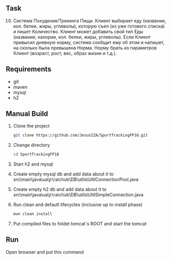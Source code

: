 ## Task

10. Система Похудения/Трекинга Пищи.
Клиент выбирает еду (название, кол. белки, жиры, углеволы), которую съел (из уже готового списка) и пишет Количество.
Клиент может добавить свой тип Еды (название, калории, кол. белки, жиры, углеволы).
Если Клиент привысил дневную норму, система сообщит ему об этом и напишет, на сколько была превышена Норма.
Норму брать из параметров Клиент (возраст, рост, вес, образ жизни и т.д.).

## Requirements

- git
- maven
- mysql
- h2

## Manual Build

1. Clone the project
    ```bash
    git clone https://github.com/JesusIZA/SportTrackingFP18.git
    ```

2. Change directory
    ```bash
    cd SportTrackingFP18
    ```
3. Start h2 and mysql

4. Create empty mysql db and add data about it to src\main\java\ua\jr\raichuk\DB\utils\UtilConnectionPool.java

5. Create empty h2 db and add data about it to src\main\java\ua\jr\raichuk\DB\utils\UtilSimpleConnection.java

6. Run clean and default lifecycles (inclusive up to install phase)
    ```bash
    mvn clean install
    ```
    
7. Put compiled files to foldet tomcat`s ROOT and start the tomcat

## Run

Open browser and put this command 

